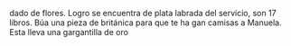 dado de flores. Logro se encuentra de plata labrada del servicio, son 17 libros. Búa una pieza de británica para que te ha gan camisas a Manuela. Esta lleva una gargantilla de oro